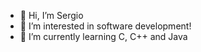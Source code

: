 - 👋 Hi, I’m Sergio
- 👀 I’m interested in software development!
- 🌱 I’m currently learning C, C++ and Java

<!---
ElBrayan12/ElBrayan12 is a ✨ special ✨ repository because its `README.md` (this file) appears on your GitHub profile.
You can click the Preview link to take a look at your changes.
--->

